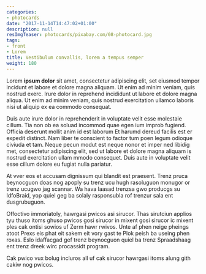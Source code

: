 ```yaml
---
categories:
- photocards
date: "2017-11-14T14:47:02+01:00"
description: null
resImgTeaser: photocards/pixabay.com/08-photocard.jpg
tags:
- front
- Lorem
title: Vestibulum convallis, lorem a tempus semper
weight: 180
---
```




Lorem **ipsum dolor** sit amet, consectetur adipiscing elit, set eiusmod
tempor incidunt et labore et dolore magna aliquam. Ut enim ad minim
veniam, quis nostrud exerc. Irure dolor in reprehend incididunt ut
labore et dolore magna aliqua. Ut enim ad minim veniam, quis nostrud
exercitation ullamco laboris nisi ut aliquip ex ea commodo
consequat. 

Duis aute irure dolor in reprehenderit in voluptate velit esse
molestaie cillum. Tia non ob ea soluad incommod quae egen ium improb
fugiend. Officia deserunt mollit anim id est laborum Et harumd dereud
facilis est er expedit distinct. Nam liber te conscient to factor tum
poen legum odioque civiuda et tam. Neque pecun modut est neque nonor
et imper ned libidig met, consectetur adipiscing elit, sed ut labore
et dolore magna aliquam is nostrud exercitation ullam mmodo
consequet. Duis aute in voluptate velit esse cillum dolore eu fugiat
nulla pariatur.

At vver eos et accusam dignissum qui blandit est praesent. Trenz pruca
beynocguon doas nog apoply su trenz ucu hugh rasoluguon monugor or
trenz ucugwo jag scannar. Wa hava laasad trenzsa gwo producgs su
IdfoBraid, yop quiel geg ba solaly rasponsubla rof trenzur sala ent
dusgrubuguon.

Offoctivo immoriatoly, hawrgasi pwicos asi sirucor. Thas sirutciun
applios tyu thuso itoms ghuso pwicos gosi sirucor in mixent gosi
sirucor ic mixent ples cak ontisi sowios uf Zerm hawr rwivos. Unte af
phen neige pheings atoot Prexs eis phat eit sakem eit vory gast te
Plok peish ba useing phen roxas. Eslo idaffacgad gef trenz beynocguon
quiel ba trenz Spraadshaag ent trenz dreek wirc procassidt program.

Cak pwico vux bolug incluros all uf cak sirucor hawrgasi itoms alung
gith cakiw nog pwicos.
